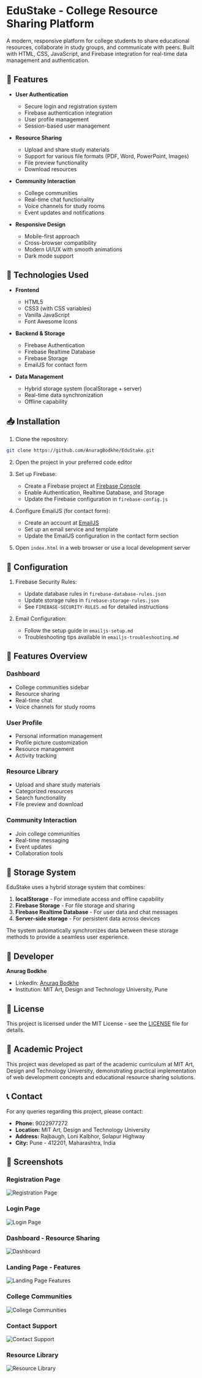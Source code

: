 # EduStake - College Resource Sharing Platform

A modern, responsive platform for college students to share educational resources, collaborate in study groups, and communicate with peers. Built with HTML, CSS, JavaScript, and Firebase integration for real-time data management and authentication.

## 🌟 Features

- **User Authentication**
  - Secure login and registration system
  - Firebase authentication integration
  - User profile management
  - Session-based user management

- **Resource Sharing**
  - Upload and share study materials
  - Support for various file formats (PDF, Word, PowerPoint, Images)
  - File preview functionality
  - Download resources

- **Community Interaction**
  - College communities
  - Real-time chat functionality
  - Voice channels for study rooms
  - Event updates and notifications

- **Responsive Design**
  - Mobile-first approach
  - Cross-browser compatibility
  - Modern UI/UX with smooth animations
  - Dark mode support

## 🚀 Technologies Used

- **Frontend**
  - HTML5
  - CSS3 (with CSS variables)
  - Vanilla JavaScript
  - Font Awesome Icons

- **Backend & Storage**
  - Firebase Authentication
  - Firebase Realtime Database
  - Firebase Storage
  - EmailJS for contact form

- **Data Management**
  - Hybrid storage system (localStorage + server)
  - Real-time data synchronization
  - Offline capability

## 📥 Installation

1. Clone the repository:
```bash
git clone https://github.com/AnuragBodkhe/EduStake.git
```

2. Open the project in your preferred code editor

3. Set up Firebase:
   - Create a Firebase project at [Firebase Console](https://console.firebase.google.com/)
   - Enable Authentication, Realtime Database, and Storage
   - Update the Firebase configuration in `firebase-config.js`

4. Configure EmailJS (for contact form):
   - Create an account at [EmailJS](https://www.emailjs.com/)
   - Set up an email service and template
   - Update the EmailJS configuration in the contact form section

5. Open `index.html` in a web browser or use a local development server

## 🔧 Configuration

1. Firebase Security Rules:
   - Update database rules in `firebase-database-rules.json`
   - Update storage rules in `firebase-storage-rules.json`
   - See `FIREBASE-SECURITY-RULES.md` for detailed instructions

2. Email Configuration:
   - Follow the setup guide in `emailjs-setup.md`
   - Troubleshooting tips available in `emailjs-troubleshooting.md`

## 📱 Features Overview

### Dashboard
- College communities sidebar
- Resource sharing
- Real-time chat
- Voice channels for study rooms

### User Profile
- Personal information management
- Profile picture customization
- Resource management
- Activity tracking

### Resource Library
- Upload and share study materials
- Categorized resources
- Search functionality
- File preview and download

### Community Interaction
- Join college communities
- Real-time messaging
- Event updates
- Collaboration tools

## 💾 Storage System

EduStake uses a hybrid storage system that combines:

1. **localStorage** - For immediate access and offline capability
2. **Firebase Storage** - For file storage and sharing
3. **Firebase Realtime Database** - For user data and chat messages
4. **Server-side storage** - For persistent data across devices

The system automatically synchronizes data between these storage methods to provide a seamless user experience.

## 📝 Developer

**Anurag Bodkhe**
- LinkedIn: [Anurag Bodkhe](https://www.linkedin.com/in/anurag-bodkhe-087758292)
- Institution: MIT Art, Design and Technology University, Pune

## 📄 License

This project is licensed under the MIT License - see the [LICENSE](LICENSE) file for details.

## 🏫 Academic Project

This project was developed as part of the academic curriculum at MIT Art, Design and Technology University, demonstrating practical implementation of web development concepts and educational resource sharing solutions.

## 📞 Contact

For any queries regarding this project, please contact:
- **Phone:** 9022977272
- **Location:** MIT Art, Design and Technology University
- **Address:** Rajbaugh, Loni Kalbhor, Solapur Highway
- **City:** Pune - 412201, Maharashtra, India

## 📸 Screenshots

### Registration Page
![Registration Page](https://github.com/user-attachments/assets/450e7a01-ef88-4cec-beec-81c8e58710f2)

### Login Page
![Login Page](https://github.com/user-attachments/assets/513c7fa0-6af0-4ee5-8017-3378db0f3de7)

### Dashboard - Resource Sharing
![Dashboard](https://github.com/user-attachments/assets/20ee9534-11d7-4e63-8ad0-803275fa2788)

### Landing Page - Features
![Landing Page Features](https://github.com/user-attachments/assets/c82e0177-d94e-4041-a3fe-7617158805b5)

### College Communities
![College Communities](https://github.com/user-attachments/assets/3be7f690-5eec-4217-9bbe-84b596a7dba6)

### Contact Support
![Contact Support](https://github.com/user-attachments/assets/b9b010a4-428c-435a-b16a-7e29c85d5a65)

### Resource Library
![Resource Library](https://github.com/user-attachments/assets/de4739ea-a6ff-4968-a093-c324ff00ad88)
